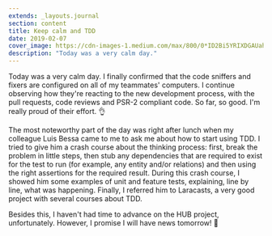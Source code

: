 ```yaml
---
extends: _layouts.journal
section: content
title: Keep calm and TDD
date: 2019-02-07
cover_image: https://cdn-images-1.medium.com/max/800/0*ID2Bi5YRIXDGAUah
description: "Today was a very calm day."
---
```


Today was a very calm day. I finally confirmed that the code sniffers and fixers are configured on all of my teammates' computers. I continue observing how they're reacting to the new development process, with the pull requests, code reviews and PSR-2 compliant code. So far, so good. I'm really proud of their effort. 👌

The most noteworthy part of the day was right after lunch when my colleague Luis Bessa came to me to ask me about how to start using TDD. I tried to give him a crash course about the thinking process: first, break the problem in little steps, then stub any dependencies that are required to exist for the test to run (for example, any entity and/or relations) and then using the right assertions for the required result. During this crash course, I showed him some examples of unit and feature tests, explaining, line by line, what was happening. Finally, I referred him to Laracasts, a very good project with several courses about TDD.

Besides this, I haven't had time to advance on the HUB project, unfortunately. However, I promise I will have news tomorrow! 🤞
